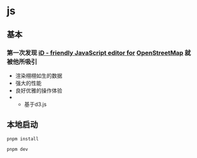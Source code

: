 # js

## 基本 
### 第一次发现 [iD - friendly JavaScript editor for](https://github.com/openstreetmap/iD) [OpenStreetMap](https://www.openstreetmap.org/) 就被他所吸引
- 渲染栩栩如生的数据
- 强大的性能
- 良好优雅的操作体验
- - 基于d3.js

## 本地启动
```shell
pnpm install

pnpm dev
```
